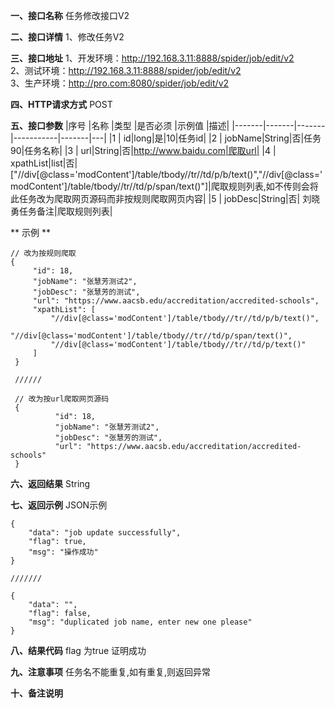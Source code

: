 **一、接口名称**
任务修改接口V2  

**二、接口详情**
1、修改任务V2  

**三、接口地址**
1、开发环境：http://192.168.3.11:8888/spider/job/edit/v2  
2、测试环境：http://192.168.3.11:8888/spider/job/edit/v2  
3、生产环境：http://pro.com:8080/spider/job/edit/v2  

**四、HTTP请求方式**
POST

**五、接口参数**
|序号	|名称	|类型	|是否必须	|示例值	|描述|
|-------|-------|-------|-----------|-------|---|
|1      | id|long|是|10|任务id|
|2      | jobName|String|否|任务90|任务名称|
|3      | url|String|否|http://www.baidu.com|爬取url|
|4      | xpathList|list|否|["//div[@class='modContent']/table/tbody//tr//td/p/b/text()","//div[@class='modContent']/table/tbody//tr//td/p/span/text()"]|爬取规则列表,如不传则会将此任务改为爬取网页源码而非按规则爬取网页内容|
|5      | jobDesc|String|否| 刘晓勇任务备注|爬取规则列表|


** 示例 **

    // 改为按规则爬取
    {
         "id": 18,
         "jobName": "张慧芳测试2",
         "jobDesc": "张慧芳的测试",
         "url": "https://www.aacsb.edu/accreditation/accredited-schools",
         "xpathList": [
             "//div[@class='modContent']/table/tbody//tr//td/p/b/text()",
             "//div[@class='modContent']/table/tbody//tr//td/p/span/text()",
             "//div[@class='modContent']/table/tbody//tr//td/p/text()"
         ]
     }
     
     //////    
     
     // 改为按url爬取网页源码
     {
              "id": 18,
              "jobName": "张慧芳测试2",
              "jobDesc": "张慧芳的测试",
              "url": "https://www.aacsb.edu/accreditation/accredited-schools"
     }


**六、返回结果**
String

**七、返回示例**
JSON示例  

  
    {
        "data": "job update successfully",
        "flag": true,
        "msg": "操作成功"
    }
    
    ///////   
    
    {
        "data": "",
        "flag": false,
        "msg": "duplicated job name, enter new one please"
    }

**八、结果代码**
flag 为true 证明成功

**九、注意事项**
任务名不能重复,如有重复,则返回异常   

**十、备注说明**
